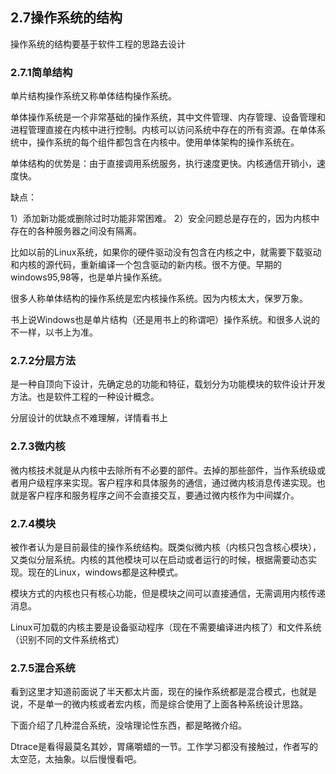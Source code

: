 ## 2.7操作系统的结构

操作系统的结构要基于软件工程的思路去设计

### 2.7.1简单结构

单片结构操作系统又称单体结构操作系统。

单体操作系统是一个非常基础的操作系统，其中文件管理、内存管理、设备管理和进程管理直接在内核中进行控制。内核可以访问系统中存在的所有资源。在单体系统中，操作系统的每个组件都包含在内核中。使用单体架构的操作系统在。

单体结构的优势是：由于直接调用系统服务，执行速度更快。内核通信开销小，速度快。

缺点：

1）添加新功能或删除过时功能非常困难。
2）安全问题总是存在的，因为内核中存在的各种服务器之间没有隔离。

比如以前的Linux系统，如果你的硬件驱动没有包含在内核之中，就需要下载驱动和内核的源代码，重新编译一个包含驱动的新内核。很不方便。早期的windows95,98等，也是单片操作系统。

很多人称单体结构的操作系统是宏内核操作系统。因为内核太大，保罗万象。

书上说Windows也是单片结构（还是用书上的称谓吧）操作系统。和很多人说的不一样，以书上为准。

### 2.7.2分层方法

是一种自顶向下设计，先确定总的功能和特征，载划分为功能模块的软件设计开发方法。也是软件工程的一种设计概念。

分层设计的优缺点不难理解，详情看书上

### 2.7.3微内核

微内核技术就是从内核中去除所有不必要的部件。去掉的那些部件，当作系统级或者用户级程序来实现。客户程序和具体服务的通信，通过微内核消息传递实现。也就是客户程序和服务程序之间不会直接交互，要通过微内核作为中间媒介。

### 2.7.4模块

被作者认为是目前最佳的操作系统结构。既类似微内核（内核只包含核心模块），又类似分层系统。内核的其他模块可以在启动或者运行的时候，根据需要动态实现。现在的Linux，windows都是这种模式。

模块方式的内核也只有核心功能，但是模块之间可以直接通信，无需调用内核传递消息。

Linux可加载的内核主要是设备驱动程序（现在不需要编译进内核了）和文件系统（识别不同的文件系统格式）

### 2.7.5混合系统

看到这里才知道前面说了半天都太片面，现在的操作系统都是混合模式，也就是说，不是单一的微内核或者宏内核，而是综合使用了上面各种系统设计思路。

下面介绍了几种混合系统，没啥理论性东西，都是略微介绍。

Dtrace是看得最莫名其妙，胃痛嚼蜡的一节。工作学习都没有接触过，作者写的太空范，太抽象。以后慢慢看吧。
